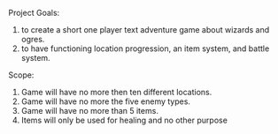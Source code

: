Project Goals:

1. to create a short one player text adventure game about wizards and ogres.
2. to have functioning location progression, an item system, and battle system.

Scope:

1. Game will have no more then ten different locations.
2. Game will have no more the five enemy types.
3. Game will have no more than 5 items.
4. Items will only be used for healing and no other purpose
